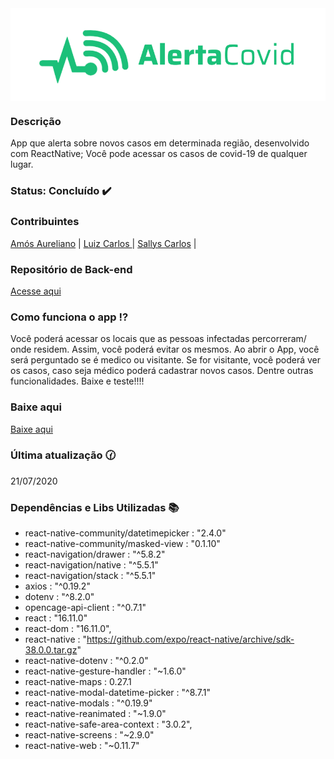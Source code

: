 <img align="center" src="/logoIndex.png">

### Descrição
App que alerta sobre novos casos em determinada região, desenvolvido com ReactNative;
Você pode acessar os casos de covid-19 de qualquer lugar.

### Status: Concluído :heavy_check_mark:

### Contribuintes
[Amós Aureliano](https://github.com/AurelianoAmosG20) |
[Luiz Carlos ](https://github.com/LuizCarlosVilela) |
[Sallys Carlos](https://github.com/scsSilva) | 
### Repositório de Back-end
[Acesse aqui](https://github.com/LuizCarlosVilela/backend)
### Como funciona o app :interrobang:
Você poderá acessar os locais que as pessoas infectadas percorreram/ onde residem. Assim, você poderá evitar os mesmos.
Ao abrir o App, você será perguntado se é medico ou visitante. Se for visitante, você poderá ver os casos, caso seja médico poderá cadastrar novos casos. Dentre outras funcionalidades. Baixe e teste!!!!
### Baixe aqui
[Baixe aqui](https://drive.google.com/file/d/1t6firgQTVsma88AFtUwEXSJV3_asru-B/view?usp=sharing)
### Última atualização :clock130:
21/07/2020
### Dependências e Libs Utilizadas :books:
- react-native-community/datetimepicker : "2.4.0"
- react-native-community/masked-view :  "0.1.10"
- react-navigation/drawer : "^5.8.2"
- react-navigation/native : "^5.5.1"
- react-navigation/stack : "^5.5.1"
- axios : "^0.19.2" 
- dotenv : "^8.2.0"
- opencage-api-client : "^0.7.1" 
- react : "16.11.0" 
- react-dom : "16.11.0",
- react-native : "https://github.com/expo/react-native/archive/sdk-38.0.0.tar.gz" 
- react-native-dotenv : "^0.2.0" 
- react-native-gesture-handler : "~1.6.0" 
- react-native-maps :  0.27.1  
- react-native-modal-datetime-picker : "^8.7.1" 
- react-native-modals : "^0.19.9" 
- react-native-reanimated : "~1.9.0" 
- react-native-safe-area-context : "3.0.2",
- react-native-screens : "~2.9.0" 
- react-native-web : "~0.11.7"

